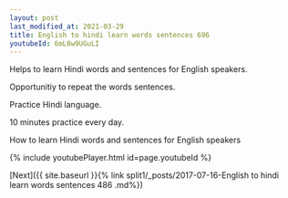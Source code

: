 ```yaml
---
layout: post
last_modified_at: 2021-03-29
title: English to hindi learn words sentences 696 
youtubeId: 6mL0w9UGuLI
---
```

 
 
Helps to learn Hindi words and sentences for English speakers.

Opportunitiy to repeat the words sentences. 

Practice Hindi language. 
 
10 minutes practice every day. 
 
How to learn Hindi words and sentences for English speakers 
 
{% include youtubePlayer.html id=page.youtubeId %}
 
 
[Next]({{ site.baseurl }}{% link  split1/_posts/2017-07-16-English to hindi learn words sentences 486 .md%})
 
